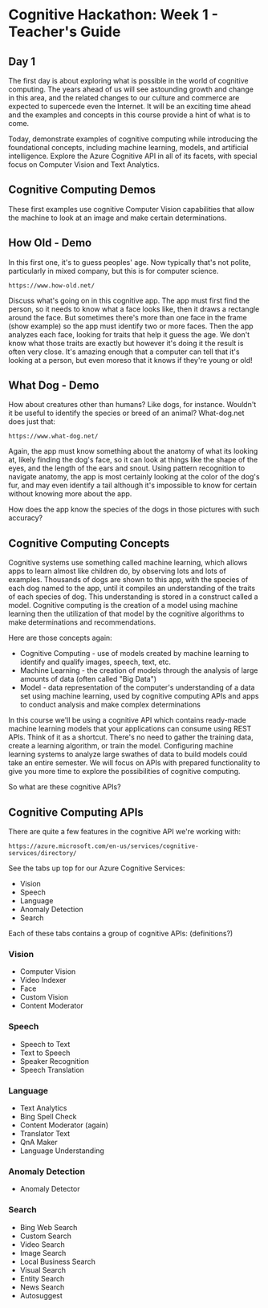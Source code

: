 # Cognitive Hackathon: Week 1 - Teacher's Guide
## Day 1

The first day is about exploring what is possible in the world of cognitive computing. The years ahead of us will see astounding growth and change in this area, and the related changes to our culture and commerce are expected to supercede even the Internet. It will be an exciting time ahead and the examples and concepts in this course provide a hint of what is to come. 

Today, demonstrate examples of cognitive computing while introducing the foundational concepts, including machine learning, models, and artificial intelligence. Explore the Azure Cognitive API in all of its facets, with special focus on Computer Vision and Text Analytics.


## Cognitive Computing Demos

These first examples use cognitive Computer Vision capabilities that allow the machine to look at an image and make certain determinations. 

## How Old - Demo

In this first one, it's to guess peoples' age. Now typically that's not polite, particularly in mixed company, but this is for computer science.

    https://www.how-old.net/

Discuss what's going on in this cognitive app. The app must first find the person, so it needs to know what a face looks like, then it draws a rectangle around the face. But sometimes there's more than one face in the frame (show example) so the app must identify two or more faces. Then the app analyzes each face, looking for traits that help it guess the age. We don't know what those traits are exactly but however it's doing it the result is often very close. It's amazing enough that a computer can tell that it's looking at a person, but even moreso that it knows if they're young or old!

## What Dog - Demo

How about creatures other than humans? Like dogs, for instance. Wouldn't it be useful to identify the species or breed of an animal?  What-dog.net does just that:

    https://www.what-dog.net/

Again, the app must know something about the anatomy of what its looking at, likely finding the dog's face, so it can look at things like the shape of the eyes, and the length of the ears and snout. Using pattern recognition to navigate anatomy, the app is  most certainly looking at the color of the dog's fur, and may even identify a tail although it's impossible to know for certain without knowing more about the app.


How does the app know the species of the dogs in those pictures with such accuracy?

## Cognitive Computing Concepts

Cognitive systems use something called machine learning, which allows apps to learn almost like children do, by observing lots and lots of examples. Thousands of dogs are shown to this app, with the species of each dog named to the app, until it compiles an understanding of the traits of each species of dog.  This understanding is stored in a construct called a model.  Cognitive computing is the creation of a model using machine learning then the utilization of that model by the cognitive algorithms to make determinations and recommendations.

Here are those concepts again:

* Cognitive Computing - use of models created by machine learning to identify and qualify images, speech, text, etc. 
* Machine Learning - the creation of models through the analysis of large amounts of data (often called "Big Data")
* Model - data representation of the computer's understanding of a data set using machine learning, used by cognitive computing APIs and apps to conduct analysis and make complex determinations

In this course we'll be using a cognitive API which contains ready-made machine learning models that your applications can consume using REST APIs. Think of it as a shortcut. There's no need to gather the training data, create a learning algorithm, or train the model. Configuring machine learning systems to analyze large swathes of data to build models could take an entire semester. We will focus on APIs with prepared functionality to give you more time to explore the possibilities of cognitive computing.

So what are these cognitive APIs?

## Cognitive Computing APIs

There are quite a few features in the cognitive API we're working with:

    https://azure.microsoft.com/en-us/services/cognitive-services/directory/

See the tabs up top for our Azure Cognitive Services:

* Vision
* Speech
* Language
* Anomaly Detection
* Search

Each of these tabs contains a group of cognitive APIs: (definitions?)

### Vision
* Computer Vision
* Video Indexer
* Face 
* Custom Vision
* Content Moderator

### Speech
* Speech to Text
* Text to Speech
* Speaker Recognition
* Speech Translation

### Language
* Text Analytics
* Bing Spell Check
* Content Moderator (again)
* Translator Text
* QnA Maker
* Language Understanding

### Anomaly Detection
* Anomaly Detector

### Search
* Bing Web Search
* Custom Search
* Video Search
* Image Search
* Local Business Search
* Visual Search
* Entity Search
* News Search
* Autosuggest

